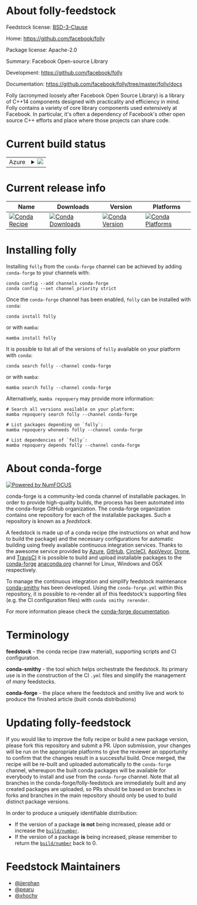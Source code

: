 About folly-feedstock
=====================

Feedstock license: [BSD-3-Clause](https://github.com/conda-forge/folly-feedstock/blob/main/LICENSE.txt)

Home: https://github.com/facebook/folly

Package license: Apache-2.0

Summary: Facebook Open-source Library

Development: https://github.com/facebook/folly

Documentation: https://github.com/facebook/folly/tree/master/folly/docs

Folly (acronymed loosely after Facebook Open Source Library) is a
library of C++14 components designed with practicality and
efficiency in mind. Folly contains a variety of core library
components used extensively at Facebook. In particular, it's often
a dependency of Facebook's other open source C++ efforts and place
where those projects can share code.


Current build status
====================


<table>
    
  <tr>
    <td>Azure</td>
    <td>
      <details>
        <summary>
          <a href="https://dev.azure.com/conda-forge/feedstock-builds/_build/latest?definitionId=13658&branchName=main">
            <img src="https://dev.azure.com/conda-forge/feedstock-builds/_apis/build/status/folly-feedstock?branchName=main">
          </a>
        </summary>
        <table>
          <thead><tr><th>Variant</th><th>Status</th></tr></thead>
          <tbody><tr>
              <td>linux_64_folly_build_extNonelibboost_devel1.82.0libevent2.1.10</td>
              <td>
                <a href="https://dev.azure.com/conda-forge/feedstock-builds/_build/latest?definitionId=13658&branchName=main">
                  <img src="https://dev.azure.com/conda-forge/feedstock-builds/_apis/build/status/folly-feedstock?branchName=main&jobName=linux&configuration=linux%20linux_64_folly_build_extNonelibboost_devel1.82.0libevent2.1.10" alt="variant">
                </a>
              </td>
            </tr><tr>
              <td>linux_64_folly_build_extNonelibboost_devel1.82.0libevent2.1.12</td>
              <td>
                <a href="https://dev.azure.com/conda-forge/feedstock-builds/_build/latest?definitionId=13658&branchName=main">
                  <img src="https://dev.azure.com/conda-forge/feedstock-builds/_apis/build/status/folly-feedstock?branchName=main&jobName=linux&configuration=linux%20linux_64_folly_build_extNonelibboost_devel1.82.0libevent2.1.12" alt="variant">
                </a>
              </td>
            </tr><tr>
              <td>linux_64_folly_build_extNonelibboost_devel1.84.0libevent2.1.10</td>
              <td>
                <a href="https://dev.azure.com/conda-forge/feedstock-builds/_build/latest?definitionId=13658&branchName=main">
                  <img src="https://dev.azure.com/conda-forge/feedstock-builds/_apis/build/status/folly-feedstock?branchName=main&jobName=linux&configuration=linux%20linux_64_folly_build_extNonelibboost_devel1.84.0libevent2.1.10" alt="variant">
                </a>
              </td>
            </tr><tr>
              <td>linux_64_folly_build_extNonelibboost_devel1.84.0libevent2.1.12</td>
              <td>
                <a href="https://dev.azure.com/conda-forge/feedstock-builds/_build/latest?definitionId=13658&branchName=main">
                  <img src="https://dev.azure.com/conda-forge/feedstock-builds/_apis/build/status/folly-feedstock?branchName=main&jobName=linux&configuration=linux%20linux_64_folly_build_extNonelibboost_devel1.84.0libevent2.1.12" alt="variant">
                </a>
              </td>
            </tr><tr>
              <td>linux_64_folly_build_extjemalloclibboost_devel1.82.0libevent2.1.10</td>
              <td>
                <a href="https://dev.azure.com/conda-forge/feedstock-builds/_build/latest?definitionId=13658&branchName=main">
                  <img src="https://dev.azure.com/conda-forge/feedstock-builds/_apis/build/status/folly-feedstock?branchName=main&jobName=linux&configuration=linux%20linux_64_folly_build_extjemalloclibboost_devel1.82.0libevent2.1.10" alt="variant">
                </a>
              </td>
            </tr><tr>
              <td>linux_64_folly_build_extjemalloclibboost_devel1.82.0libevent2.1.12</td>
              <td>
                <a href="https://dev.azure.com/conda-forge/feedstock-builds/_build/latest?definitionId=13658&branchName=main">
                  <img src="https://dev.azure.com/conda-forge/feedstock-builds/_apis/build/status/folly-feedstock?branchName=main&jobName=linux&configuration=linux%20linux_64_folly_build_extjemalloclibboost_devel1.82.0libevent2.1.12" alt="variant">
                </a>
              </td>
            </tr><tr>
              <td>linux_64_folly_build_extjemalloclibboost_devel1.84.0libevent2.1.10</td>
              <td>
                <a href="https://dev.azure.com/conda-forge/feedstock-builds/_build/latest?definitionId=13658&branchName=main">
                  <img src="https://dev.azure.com/conda-forge/feedstock-builds/_apis/build/status/folly-feedstock?branchName=main&jobName=linux&configuration=linux%20linux_64_folly_build_extjemalloclibboost_devel1.84.0libevent2.1.10" alt="variant">
                </a>
              </td>
            </tr><tr>
              <td>linux_64_folly_build_extjemalloclibboost_devel1.84.0libevent2.1.12</td>
              <td>
                <a href="https://dev.azure.com/conda-forge/feedstock-builds/_build/latest?definitionId=13658&branchName=main">
                  <img src="https://dev.azure.com/conda-forge/feedstock-builds/_apis/build/status/folly-feedstock?branchName=main&jobName=linux&configuration=linux%20linux_64_folly_build_extjemalloclibboost_devel1.84.0libevent2.1.12" alt="variant">
                </a>
              </td>
            </tr><tr>
              <td>linux_aarch64_folly_build_extNonelibboost_devel1.82.0libevent2.1.10</td>
              <td>
                <a href="https://dev.azure.com/conda-forge/feedstock-builds/_build/latest?definitionId=13658&branchName=main">
                  <img src="https://dev.azure.com/conda-forge/feedstock-builds/_apis/build/status/folly-feedstock?branchName=main&jobName=linux&configuration=linux%20linux_aarch64_folly_build_extNonelibboost_devel1.82.0libevent2.1.10" alt="variant">
                </a>
              </td>
            </tr><tr>
              <td>linux_aarch64_folly_build_extNonelibboost_devel1.82.0libevent2.1.12</td>
              <td>
                <a href="https://dev.azure.com/conda-forge/feedstock-builds/_build/latest?definitionId=13658&branchName=main">
                  <img src="https://dev.azure.com/conda-forge/feedstock-builds/_apis/build/status/folly-feedstock?branchName=main&jobName=linux&configuration=linux%20linux_aarch64_folly_build_extNonelibboost_devel1.82.0libevent2.1.12" alt="variant">
                </a>
              </td>
            </tr><tr>
              <td>linux_aarch64_folly_build_extNonelibboost_devel1.84.0libevent2.1.10</td>
              <td>
                <a href="https://dev.azure.com/conda-forge/feedstock-builds/_build/latest?definitionId=13658&branchName=main">
                  <img src="https://dev.azure.com/conda-forge/feedstock-builds/_apis/build/status/folly-feedstock?branchName=main&jobName=linux&configuration=linux%20linux_aarch64_folly_build_extNonelibboost_devel1.84.0libevent2.1.10" alt="variant">
                </a>
              </td>
            </tr><tr>
              <td>linux_aarch64_folly_build_extNonelibboost_devel1.84.0libevent2.1.12</td>
              <td>
                <a href="https://dev.azure.com/conda-forge/feedstock-builds/_build/latest?definitionId=13658&branchName=main">
                  <img src="https://dev.azure.com/conda-forge/feedstock-builds/_apis/build/status/folly-feedstock?branchName=main&jobName=linux&configuration=linux%20linux_aarch64_folly_build_extNonelibboost_devel1.84.0libevent2.1.12" alt="variant">
                </a>
              </td>
            </tr><tr>
              <td>linux_aarch64_folly_build_extjemalloclibboost_devel1.82.0libevent2.1.10</td>
              <td>
                <a href="https://dev.azure.com/conda-forge/feedstock-builds/_build/latest?definitionId=13658&branchName=main">
                  <img src="https://dev.azure.com/conda-forge/feedstock-builds/_apis/build/status/folly-feedstock?branchName=main&jobName=linux&configuration=linux%20linux_aarch64_folly_build_extjemalloclibboost_devel1.82.0libevent2.1.10" alt="variant">
                </a>
              </td>
            </tr><tr>
              <td>linux_aarch64_folly_build_extjemalloclibboost_devel1.82.0libevent2.1.12</td>
              <td>
                <a href="https://dev.azure.com/conda-forge/feedstock-builds/_build/latest?definitionId=13658&branchName=main">
                  <img src="https://dev.azure.com/conda-forge/feedstock-builds/_apis/build/status/folly-feedstock?branchName=main&jobName=linux&configuration=linux%20linux_aarch64_folly_build_extjemalloclibboost_devel1.82.0libevent2.1.12" alt="variant">
                </a>
              </td>
            </tr><tr>
              <td>linux_aarch64_folly_build_extjemalloclibboost_devel1.84.0libevent2.1.10</td>
              <td>
                <a href="https://dev.azure.com/conda-forge/feedstock-builds/_build/latest?definitionId=13658&branchName=main">
                  <img src="https://dev.azure.com/conda-forge/feedstock-builds/_apis/build/status/folly-feedstock?branchName=main&jobName=linux&configuration=linux%20linux_aarch64_folly_build_extjemalloclibboost_devel1.84.0libevent2.1.10" alt="variant">
                </a>
              </td>
            </tr><tr>
              <td>linux_aarch64_folly_build_extjemalloclibboost_devel1.84.0libevent2.1.12</td>
              <td>
                <a href="https://dev.azure.com/conda-forge/feedstock-builds/_build/latest?definitionId=13658&branchName=main">
                  <img src="https://dev.azure.com/conda-forge/feedstock-builds/_apis/build/status/folly-feedstock?branchName=main&jobName=linux&configuration=linux%20linux_aarch64_folly_build_extjemalloclibboost_devel1.84.0libevent2.1.12" alt="variant">
                </a>
              </td>
            </tr><tr>
              <td>linux_ppc64le_folly_build_extNonelibboost_devel1.82.0libevent2.1.10</td>
              <td>
                <a href="https://dev.azure.com/conda-forge/feedstock-builds/_build/latest?definitionId=13658&branchName=main">
                  <img src="https://dev.azure.com/conda-forge/feedstock-builds/_apis/build/status/folly-feedstock?branchName=main&jobName=linux&configuration=linux%20linux_ppc64le_folly_build_extNonelibboost_devel1.82.0libevent2.1.10" alt="variant">
                </a>
              </td>
            </tr><tr>
              <td>linux_ppc64le_folly_build_extNonelibboost_devel1.82.0libevent2.1.12</td>
              <td>
                <a href="https://dev.azure.com/conda-forge/feedstock-builds/_build/latest?definitionId=13658&branchName=main">
                  <img src="https://dev.azure.com/conda-forge/feedstock-builds/_apis/build/status/folly-feedstock?branchName=main&jobName=linux&configuration=linux%20linux_ppc64le_folly_build_extNonelibboost_devel1.82.0libevent2.1.12" alt="variant">
                </a>
              </td>
            </tr><tr>
              <td>linux_ppc64le_folly_build_extNonelibboost_devel1.84.0libevent2.1.10</td>
              <td>
                <a href="https://dev.azure.com/conda-forge/feedstock-builds/_build/latest?definitionId=13658&branchName=main">
                  <img src="https://dev.azure.com/conda-forge/feedstock-builds/_apis/build/status/folly-feedstock?branchName=main&jobName=linux&configuration=linux%20linux_ppc64le_folly_build_extNonelibboost_devel1.84.0libevent2.1.10" alt="variant">
                </a>
              </td>
            </tr><tr>
              <td>linux_ppc64le_folly_build_extNonelibboost_devel1.84.0libevent2.1.12</td>
              <td>
                <a href="https://dev.azure.com/conda-forge/feedstock-builds/_build/latest?definitionId=13658&branchName=main">
                  <img src="https://dev.azure.com/conda-forge/feedstock-builds/_apis/build/status/folly-feedstock?branchName=main&jobName=linux&configuration=linux%20linux_ppc64le_folly_build_extNonelibboost_devel1.84.0libevent2.1.12" alt="variant">
                </a>
              </td>
            </tr><tr>
              <td>linux_ppc64le_folly_build_extjemalloclibboost_devel1.82.0libevent2.1.10</td>
              <td>
                <a href="https://dev.azure.com/conda-forge/feedstock-builds/_build/latest?definitionId=13658&branchName=main">
                  <img src="https://dev.azure.com/conda-forge/feedstock-builds/_apis/build/status/folly-feedstock?branchName=main&jobName=linux&configuration=linux%20linux_ppc64le_folly_build_extjemalloclibboost_devel1.82.0libevent2.1.10" alt="variant">
                </a>
              </td>
            </tr><tr>
              <td>linux_ppc64le_folly_build_extjemalloclibboost_devel1.82.0libevent2.1.12</td>
              <td>
                <a href="https://dev.azure.com/conda-forge/feedstock-builds/_build/latest?definitionId=13658&branchName=main">
                  <img src="https://dev.azure.com/conda-forge/feedstock-builds/_apis/build/status/folly-feedstock?branchName=main&jobName=linux&configuration=linux%20linux_ppc64le_folly_build_extjemalloclibboost_devel1.82.0libevent2.1.12" alt="variant">
                </a>
              </td>
            </tr><tr>
              <td>linux_ppc64le_folly_build_extjemalloclibboost_devel1.84.0libevent2.1.10</td>
              <td>
                <a href="https://dev.azure.com/conda-forge/feedstock-builds/_build/latest?definitionId=13658&branchName=main">
                  <img src="https://dev.azure.com/conda-forge/feedstock-builds/_apis/build/status/folly-feedstock?branchName=main&jobName=linux&configuration=linux%20linux_ppc64le_folly_build_extjemalloclibboost_devel1.84.0libevent2.1.10" alt="variant">
                </a>
              </td>
            </tr><tr>
              <td>linux_ppc64le_folly_build_extjemalloclibboost_devel1.84.0libevent2.1.12</td>
              <td>
                <a href="https://dev.azure.com/conda-forge/feedstock-builds/_build/latest?definitionId=13658&branchName=main">
                  <img src="https://dev.azure.com/conda-forge/feedstock-builds/_apis/build/status/folly-feedstock?branchName=main&jobName=linux&configuration=linux%20linux_ppc64le_folly_build_extjemalloclibboost_devel1.84.0libevent2.1.12" alt="variant">
                </a>
              </td>
            </tr><tr>
              <td>osx_64_folly_build_extNonelibboost_devel1.82.0libevent2.1.10</td>
              <td>
                <a href="https://dev.azure.com/conda-forge/feedstock-builds/_build/latest?definitionId=13658&branchName=main">
                  <img src="https://dev.azure.com/conda-forge/feedstock-builds/_apis/build/status/folly-feedstock?branchName=main&jobName=osx&configuration=osx%20osx_64_folly_build_extNonelibboost_devel1.82.0libevent2.1.10" alt="variant">
                </a>
              </td>
            </tr><tr>
              <td>osx_64_folly_build_extNonelibboost_devel1.82.0libevent2.1.12</td>
              <td>
                <a href="https://dev.azure.com/conda-forge/feedstock-builds/_build/latest?definitionId=13658&branchName=main">
                  <img src="https://dev.azure.com/conda-forge/feedstock-builds/_apis/build/status/folly-feedstock?branchName=main&jobName=osx&configuration=osx%20osx_64_folly_build_extNonelibboost_devel1.82.0libevent2.1.12" alt="variant">
                </a>
              </td>
            </tr><tr>
              <td>osx_64_folly_build_extNonelibboost_devel1.84.0libevent2.1.10</td>
              <td>
                <a href="https://dev.azure.com/conda-forge/feedstock-builds/_build/latest?definitionId=13658&branchName=main">
                  <img src="https://dev.azure.com/conda-forge/feedstock-builds/_apis/build/status/folly-feedstock?branchName=main&jobName=osx&configuration=osx%20osx_64_folly_build_extNonelibboost_devel1.84.0libevent2.1.10" alt="variant">
                </a>
              </td>
            </tr><tr>
              <td>osx_64_folly_build_extNonelibboost_devel1.84.0libevent2.1.12</td>
              <td>
                <a href="https://dev.azure.com/conda-forge/feedstock-builds/_build/latest?definitionId=13658&branchName=main">
                  <img src="https://dev.azure.com/conda-forge/feedstock-builds/_apis/build/status/folly-feedstock?branchName=main&jobName=osx&configuration=osx%20osx_64_folly_build_extNonelibboost_devel1.84.0libevent2.1.12" alt="variant">
                </a>
              </td>
            </tr><tr>
              <td>osx_64_folly_build_extjemalloclibboost_devel1.82.0libevent2.1.10</td>
              <td>
                <a href="https://dev.azure.com/conda-forge/feedstock-builds/_build/latest?definitionId=13658&branchName=main">
                  <img src="https://dev.azure.com/conda-forge/feedstock-builds/_apis/build/status/folly-feedstock?branchName=main&jobName=osx&configuration=osx%20osx_64_folly_build_extjemalloclibboost_devel1.82.0libevent2.1.10" alt="variant">
                </a>
              </td>
            </tr><tr>
              <td>osx_64_folly_build_extjemalloclibboost_devel1.82.0libevent2.1.12</td>
              <td>
                <a href="https://dev.azure.com/conda-forge/feedstock-builds/_build/latest?definitionId=13658&branchName=main">
                  <img src="https://dev.azure.com/conda-forge/feedstock-builds/_apis/build/status/folly-feedstock?branchName=main&jobName=osx&configuration=osx%20osx_64_folly_build_extjemalloclibboost_devel1.82.0libevent2.1.12" alt="variant">
                </a>
              </td>
            </tr><tr>
              <td>osx_64_folly_build_extjemalloclibboost_devel1.84.0libevent2.1.10</td>
              <td>
                <a href="https://dev.azure.com/conda-forge/feedstock-builds/_build/latest?definitionId=13658&branchName=main">
                  <img src="https://dev.azure.com/conda-forge/feedstock-builds/_apis/build/status/folly-feedstock?branchName=main&jobName=osx&configuration=osx%20osx_64_folly_build_extjemalloclibboost_devel1.84.0libevent2.1.10" alt="variant">
                </a>
              </td>
            </tr><tr>
              <td>osx_64_folly_build_extjemalloclibboost_devel1.84.0libevent2.1.12</td>
              <td>
                <a href="https://dev.azure.com/conda-forge/feedstock-builds/_build/latest?definitionId=13658&branchName=main">
                  <img src="https://dev.azure.com/conda-forge/feedstock-builds/_apis/build/status/folly-feedstock?branchName=main&jobName=osx&configuration=osx%20osx_64_folly_build_extjemalloclibboost_devel1.84.0libevent2.1.12" alt="variant">
                </a>
              </td>
            </tr><tr>
              <td>osx_arm64_folly_build_extNonelibboost_devel1.82.0libevent2.1.10</td>
              <td>
                <a href="https://dev.azure.com/conda-forge/feedstock-builds/_build/latest?definitionId=13658&branchName=main">
                  <img src="https://dev.azure.com/conda-forge/feedstock-builds/_apis/build/status/folly-feedstock?branchName=main&jobName=osx&configuration=osx%20osx_arm64_folly_build_extNonelibboost_devel1.82.0libevent2.1.10" alt="variant">
                </a>
              </td>
            </tr><tr>
              <td>osx_arm64_folly_build_extNonelibboost_devel1.82.0libevent2.1.12</td>
              <td>
                <a href="https://dev.azure.com/conda-forge/feedstock-builds/_build/latest?definitionId=13658&branchName=main">
                  <img src="https://dev.azure.com/conda-forge/feedstock-builds/_apis/build/status/folly-feedstock?branchName=main&jobName=osx&configuration=osx%20osx_arm64_folly_build_extNonelibboost_devel1.82.0libevent2.1.12" alt="variant">
                </a>
              </td>
            </tr><tr>
              <td>osx_arm64_folly_build_extNonelibboost_devel1.84.0libevent2.1.10</td>
              <td>
                <a href="https://dev.azure.com/conda-forge/feedstock-builds/_build/latest?definitionId=13658&branchName=main">
                  <img src="https://dev.azure.com/conda-forge/feedstock-builds/_apis/build/status/folly-feedstock?branchName=main&jobName=osx&configuration=osx%20osx_arm64_folly_build_extNonelibboost_devel1.84.0libevent2.1.10" alt="variant">
                </a>
              </td>
            </tr><tr>
              <td>osx_arm64_folly_build_extNonelibboost_devel1.84.0libevent2.1.12</td>
              <td>
                <a href="https://dev.azure.com/conda-forge/feedstock-builds/_build/latest?definitionId=13658&branchName=main">
                  <img src="https://dev.azure.com/conda-forge/feedstock-builds/_apis/build/status/folly-feedstock?branchName=main&jobName=osx&configuration=osx%20osx_arm64_folly_build_extNonelibboost_devel1.84.0libevent2.1.12" alt="variant">
                </a>
              </td>
            </tr><tr>
              <td>osx_arm64_folly_build_extjemalloclibboost_devel1.82.0libevent2.1.10</td>
              <td>
                <a href="https://dev.azure.com/conda-forge/feedstock-builds/_build/latest?definitionId=13658&branchName=main">
                  <img src="https://dev.azure.com/conda-forge/feedstock-builds/_apis/build/status/folly-feedstock?branchName=main&jobName=osx&configuration=osx%20osx_arm64_folly_build_extjemalloclibboost_devel1.82.0libevent2.1.10" alt="variant">
                </a>
              </td>
            </tr><tr>
              <td>osx_arm64_folly_build_extjemalloclibboost_devel1.82.0libevent2.1.12</td>
              <td>
                <a href="https://dev.azure.com/conda-forge/feedstock-builds/_build/latest?definitionId=13658&branchName=main">
                  <img src="https://dev.azure.com/conda-forge/feedstock-builds/_apis/build/status/folly-feedstock?branchName=main&jobName=osx&configuration=osx%20osx_arm64_folly_build_extjemalloclibboost_devel1.82.0libevent2.1.12" alt="variant">
                </a>
              </td>
            </tr><tr>
              <td>osx_arm64_folly_build_extjemalloclibboost_devel1.84.0libevent2.1.10</td>
              <td>
                <a href="https://dev.azure.com/conda-forge/feedstock-builds/_build/latest?definitionId=13658&branchName=main">
                  <img src="https://dev.azure.com/conda-forge/feedstock-builds/_apis/build/status/folly-feedstock?branchName=main&jobName=osx&configuration=osx%20osx_arm64_folly_build_extjemalloclibboost_devel1.84.0libevent2.1.10" alt="variant">
                </a>
              </td>
            </tr><tr>
              <td>osx_arm64_folly_build_extjemalloclibboost_devel1.84.0libevent2.1.12</td>
              <td>
                <a href="https://dev.azure.com/conda-forge/feedstock-builds/_build/latest?definitionId=13658&branchName=main">
                  <img src="https://dev.azure.com/conda-forge/feedstock-builds/_apis/build/status/folly-feedstock?branchName=main&jobName=osx&configuration=osx%20osx_arm64_folly_build_extjemalloclibboost_devel1.84.0libevent2.1.12" alt="variant">
                </a>
              </td>
            </tr>
          </tbody>
        </table>
      </details>
    </td>
  </tr>
</table>

Current release info
====================

| Name | Downloads | Version | Platforms |
| --- | --- | --- | --- |
| [![Conda Recipe](https://img.shields.io/badge/recipe-folly-green.svg)](https://anaconda.org/conda-forge/folly) | [![Conda Downloads](https://img.shields.io/conda/dn/conda-forge/folly.svg)](https://anaconda.org/conda-forge/folly) | [![Conda Version](https://img.shields.io/conda/vn/conda-forge/folly.svg)](https://anaconda.org/conda-forge/folly) | [![Conda Platforms](https://img.shields.io/conda/pn/conda-forge/folly.svg)](https://anaconda.org/conda-forge/folly) |

Installing folly
================

Installing `folly` from the `conda-forge` channel can be achieved by adding `conda-forge` to your channels with:

```
conda config --add channels conda-forge
conda config --set channel_priority strict
```

Once the `conda-forge` channel has been enabled, `folly` can be installed with `conda`:

```
conda install folly
```

or with `mamba`:

```
mamba install folly
```

It is possible to list all of the versions of `folly` available on your platform with `conda`:

```
conda search folly --channel conda-forge
```

or with `mamba`:

```
mamba search folly --channel conda-forge
```

Alternatively, `mamba repoquery` may provide more information:

```
# Search all versions available on your platform:
mamba repoquery search folly --channel conda-forge

# List packages depending on `folly`:
mamba repoquery whoneeds folly --channel conda-forge

# List dependencies of `folly`:
mamba repoquery depends folly --channel conda-forge
```


About conda-forge
=================

[![Powered by
NumFOCUS](https://img.shields.io/badge/powered%20by-NumFOCUS-orange.svg?style=flat&colorA=E1523D&colorB=007D8A)](https://numfocus.org)

conda-forge is a community-led conda channel of installable packages.
In order to provide high-quality builds, the process has been automated into the
conda-forge GitHub organization. The conda-forge organization contains one repository
for each of the installable packages. Such a repository is known as a *feedstock*.

A feedstock is made up of a conda recipe (the instructions on what and how to build
the package) and the necessary configurations for automatic building using freely
available continuous integration services. Thanks to the awesome service provided by
[Azure](https://azure.microsoft.com/en-us/services/devops/), [GitHub](https://github.com/),
[CircleCI](https://circleci.com/), [AppVeyor](https://www.appveyor.com/),
[Drone](https://cloud.drone.io/welcome), and [TravisCI](https://travis-ci.com/)
it is possible to build and upload installable packages to the
[conda-forge](https://anaconda.org/conda-forge) [anaconda.org](https://anaconda.org/)
channel for Linux, Windows and OSX respectively.

To manage the continuous integration and simplify feedstock maintenance
[conda-smithy](https://github.com/conda-forge/conda-smithy) has been developed.
Using the ``conda-forge.yml`` within this repository, it is possible to re-render all of
this feedstock's supporting files (e.g. the CI configuration files) with ``conda smithy rerender``.

For more information please check the [conda-forge documentation](https://conda-forge.org/docs/).

Terminology
===========

**feedstock** - the conda recipe (raw material), supporting scripts and CI configuration.

**conda-smithy** - the tool which helps orchestrate the feedstock.
                   Its primary use is in the construction of the CI ``.yml`` files
                   and simplify the management of *many* feedstocks.

**conda-forge** - the place where the feedstock and smithy live and work to
                  produce the finished article (built conda distributions)


Updating folly-feedstock
========================

If you would like to improve the folly recipe or build a new
package version, please fork this repository and submit a PR. Upon submission,
your changes will be run on the appropriate platforms to give the reviewer an
opportunity to confirm that the changes result in a successful build. Once
merged, the recipe will be re-built and uploaded automatically to the
`conda-forge` channel, whereupon the built conda packages will be available for
everybody to install and use from the `conda-forge` channel.
Note that all branches in the conda-forge/folly-feedstock are
immediately built and any created packages are uploaded, so PRs should be based
on branches in forks and branches in the main repository should only be used to
build distinct package versions.

In order to produce a uniquely identifiable distribution:
 * If the version of a package **is not** being increased, please add or increase
   the [``build/number``](https://docs.conda.io/projects/conda-build/en/latest/resources/define-metadata.html#build-number-and-string).
 * If the version of a package **is** being increased, please remember to return
   the [``build/number``](https://docs.conda.io/projects/conda-build/en/latest/resources/define-metadata.html#build-number-and-string)
   back to 0.

Feedstock Maintainers
=====================

* [@jjerphan](https://github.com/jjerphan/)
* [@pearu](https://github.com/pearu/)
* [@xhochy](https://github.com/xhochy/)

